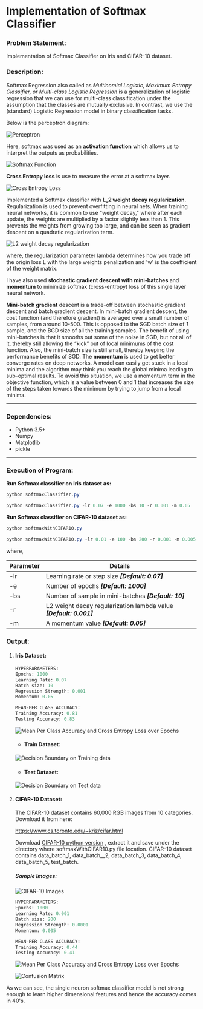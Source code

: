 # Implementation of Softmax Classifier

### Problem Statement:

Implementation of Softmax Classifier on Iris and CIFAR-10 dataset.

### Description:

Softmax Regression also called as *Multinomial Logistic, Maximum Entropy Classifier, or Multi-class Logistic Regression* is a generalization of logistic regression that we can use for multi-class classification under the assumption that the classes are mutually exclusive. In contrast, we use the (standard) Logistic Regression model in binary classification tasks.

Below is the perceptron diagram:

![Perceptron](Images/perceptron.png)

Here, softmax was used as an **activation function** which allows us to interpret the outputs as probabilities.

![Softmax Function](Images/softmaxFunImage.png)

**Cross Entropy loss** is use to measure the error at a softmax layer.

![Cross Entropy Loss](Images/crossEntropyLoss.png)

Implemented a Softmax classifier with **L_2 weight decay regularization**. Regularization is used to prevent overfitting in neural nets. When training neural networks, it is common to use "weight decay," where after each update, the weights are multiplied by a factor slightly less than 1. This prevents the weights from growing too large, and can be seen as gradient descent on a quadratic regularization term.

![L2 weight decay regularization](Images/l2Regularization.PNG)

where, the regularization parameter lambda determines how you trade off the origin loss L with the large weights penalization and 'w' is the coefficient of the weight matrix.

I have also used **stochastic gradient descent with mini-batches** and **momentum** to minimize softmax (cross-entropy) loss of this single layer neural network. 

**Mini-batch gradient** descent is a trade-off between stochastic gradient descent and batch gradient descent.  In mini-batch gradient descent, the cost function (and therefore gradient) is averaged over a small number of samples, from around 10-500.  This is opposed to the SGD batch size of *1* sample, and the BGD size of all the training samples. The benefit of using mini-batches is that it smooths out some of the noise in SGD, but not all of it, thereby still allowing the “kick” out of local minimums of the cost function.  Also, the mini-batch size is still small, thereby keeping the performance benefits of SGD. The **momentum** is used to get better converge rates on deep networks. A model can easily get stuck in a local minima and the algorithm may think you reach the global minima leading to sub-optimal results. To avoid this situation, we use a momentum term in the objective function, which is a value between 0 and 1 that increases the size of the steps taken towards the minimum by trying to jump from a local minima.

------

### Dependencies:

- Python 3.5+
- Numpy
- Matplotlib
- pickle
------

### Execution of Program:

**Run Softmax classifier on Iris dataset as:**

```powershell
python softmaxClassifier.py
```

```powershell
python softmaxClassifier.py -lr 0.07 -e 1000 -bs 10 -r 0.001 -m 0.05
```

**Run Softmax classifier on CIFAR-10 dataset as:**

```powershell
python softmaxWithCIFAR10.py
```

```powershell
python softmaxWithCIFAR10.py -lr 0.01 -e 100 -bs 200 -r 0.001 -m 0.005
```

where,

| Parameter | Details                                  |
| --------- | ---------------------------------------- |
| -lr       | Learning rate or step size ***[Default: 0.07]*** |
| -e        | Number of epochs ***[Default: 1000]*** |
| -bs       | Number of sample in mini-batches ***[Default: 10]*** |
| -r        | L2 weight decay regularization lambda value ***[Default: 0.001]*** |
| -m        | A momentum value ***[Default: 0.05]***      |



### Output:

1. #### Iris Dataset:

   ```python
   HYPERPARAMETERS:
   Epochs: 1000
   Learning Rate: 0.07
   Batch size: 10
   Regression Strength: 0.001
   Momentum: 0.05

   MEAN-PER CLASS ACCURACY:
   Training Accuracy: 0.81
   Testing Accuracy: 0.83
   ```

   ![Mean Per Class Accuracy and Cross Entropy Loss over Epochs](Images/2_1_crossEntropyLoss_MeanPerClassAccuracy.png)

   - #### Train Dataset:

   ![Decision Boundary on Training data](Images/2_2_DecisionBoundary_trainData.png)

   - #### Test Dataset:

   ![Decision Boundary on Test data](Images/2_2_DecisionBoundary_TestData.png)

2. #### CIFAR-10 Dataset:

   The CIFAR-10 dataset contains 60,000 RGB images from 10 categories. Download it from here: 

   https://www.cs.toronto.edu/~kriz/cifar.html

   Download [CIFAR-10 python version](https://www.cs.toronto.edu/~kriz/cifar-10-python.tar.gz) , extract it and save under the directory where softmaxWithCIFAR10.py file location. CIFAR-10 dataset contains data_batch\_1, data_batch\__2, data_batch\_3, data_batch\_4, data_batch\_5, test_batch.

   ##### Sample Images:

   ![CIFAR-10 Images](Images/cifar10_images.png)

   ```python
   HYPERPARAMETERS:
   Epochs: 1000
   Learning Rate: 0.001
   Batch size: 200
   Regression Strength: 0.0001
   Momentum: 0.005

   MEAN-PER CLASS ACCURACY:
   Training Accuracy: 0.44
   Testing Accuracy: 0.41
   ```

   ![Mean Per Class Accuracy and Cross Entropy Loss over Epochs](Images/3_2_crossEntropyLoss_MeanPerClassAccuracy.png)

   ![Confusion Matrix](Images/3_2_confusionMatrix.png)

As we can see, the single neuron softmax classifier model is not strong enough to learn higher dimensional features and hence the accuracy comes in 40's.

